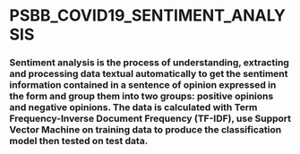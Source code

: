 # PSBB_COVID19_SENTIMENT_ANALYSIS
### Sentiment analysis is the process of understanding, extracting and processing data textual automatically to get the sentiment information contained in a sentence of opinion expressed in the form and group them into two groups: positive opinions and negative opinions. The data is calculated with Term Frequency-Inverse Document Frequency (TF-IDF), use Support Vector Machine on training data to produce the classification model then tested on test data.
